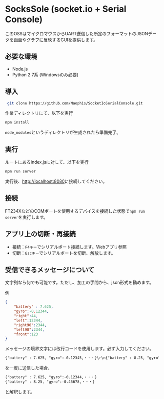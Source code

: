 # SocksSole (socket.io + Serial Console)

このOSSはマイクロマウスからUART送信した所定のフォーマットのJSONデータを画面やグラフに反映するGUIを提供します。

## 必要な環境

* Node.js
* Python 2.7系 (Windowsのみ必要)

## 導入

```sh
 git clone https://github.com/Naophis/SocketIoSerialConsole.git
```

作業ディレクトリにて、以下を実行

```sh
npm install
```
`node_modules`というディレクトリが生成されたら準備完了。

## 実行

ルートにあるindex.jsに対して、以下を実行

```sh
npm run server
```

実行後、[http://localhost:8080](http://localhost:8080)に接続してください。

## 接続

FT234XなどのCOMポートを使用するデバイスを接続した状態で`npm run server`を実行します。

## アプリ上の切断・再接続

* 接続：`F4キー`でシリアルポート接続します。Webアプリ参照
* 切断：`Escキー`でシリアルポートを切断、解放します。


## 受信できるメッセージについて

文字列なら何でも可能です。ただし、加工の手間から、json形式を勧めます。  

例

```json
{
    "battery" : 7.625,
    "gyro":-0.12344,
    "right":44,
    "left":12344,
    "right90":2344,
    "left90":2344,
    "front":123
}
```

メッセージの境界文字には改行コードを使用します。必ず入力してください。

```txt
{"battery" : 7.625, "gyro":-0.12345,・・・}\r\n{"battery" : 8.25, "gyro":-0.45678,・・・}\r\n
```

を一度に送信した場合、

```txt
{"battery" : 7.625, "gyro":-0.12344,・・・}
{"battery" : 8.25, "gyro":-0.45678,・・・}
```

と解釈します。
